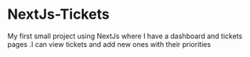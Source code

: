 # NextJs-Tickets
My first small project using NextJs where I have a dashboard and tickets pages .I can view tickets and add new ones with their priorities
